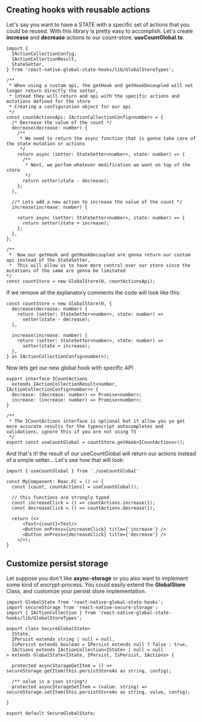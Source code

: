 ## Creating hooks with reusable actions

Let's say you want to have a STATE with a specific set of actions that you could be reused. With this library is pretty easy to accomplish. Let's create **increase** and **decrease** actions to our count-store. **useCountGlobal.ts**:

```JSX
import {
  IActionCollectionConfig,
  IActionCollectionResult,
  StateSetter,
} from 'react-native-global-state-hooks/lib/GlobalStoreTypes';

/**
 * When using a custom api, the getHook and getHookDecoupled will not longer return directly the setter,
 * intead they will return and api with the specific actions and mutations defined for the store
 * Creating a configuration object for our api
 */
const countActionsApi: IActionCollectionConfig<number> = {
  /* Decrease the value of the count */
  decrease(decrease: number) {
    /**
     * We need to return the async function that is gonna take care of the state mutation or actions
     */
    return async (setter: StateSetter<number>, state: number) => {
      /**
       * Next, we perfom whatever modification we want on top of the store
       */
      return setter(state - decrease);
    };
  },

  //* Lets add a new action to increase the value of the count */
  increase(increase: number) {

    return async (setter: StateSetter<number>, state: number) => {
      return setter(state + increase);
    };
  },
};

/**
 *  Now our getHook and getHookDecoupled are gonna return our custom api instead of the StateSetter,
 *  This will allow us to have more control over our store since the mutations of the same are gonna be limitated 
*/
const countStore = new GlobalStore(0, countActionsApi);
```

If we remove all the explanatory comments the code will look like this:

```TS
const countStore = new GlobalStore(0, {
  decrease(decrease: number) {
    return (setter: StateSetter<number>, state: number) =>
      setter(state - decrease);
  },

  increase(increase: number) {
    return (setter: StateSetter<number>, state: number) =>
      setter(state + increase);
  },
} as IActionCollectionConfig<number>);
```

Now lets get our new global hook with specific API

```TS
export interface ICountActions
  extends IActionCollectionResult<number, IActionCollectionConfig<number>> {
  decrease: (decrease: number) => Promise<number>;
  increase: (increase: number) => Promise<number>;
}

/**
 * The ICountActions interface is optional but it allow you yo get more accurate results for the typescript autocompletes and validations, ignore this if you are not using TS
 */
export const useCountGlobal = countStore.getHook<ICountActions>();
```

And that's it! the result of our useCountGlobal will return our actions instead of a simple setter... Let's see how that will look:

```JSX
import { useCountGlobal } from './useCountGlobal'

const MyComponent: Reac.FC = () => {
  const [count, countActions] = useCountGlobal();

  // this functions are strongly typed 
  const increaseClick = () => countActions.increase(1);
  const decreaseClick = () => countActions.decrease(1);

  return (<>
      <Text>{count}<Text/>
      <Button onPress={increaseClick} title={'increase'} />
      <Button onPress={decreaseClick} title={'decrease'} />
    </>);
}

```

## Customize persist storage

Let suppose you don't like **async-storage** or you also want to implement some kind of encrypt-process. You could easily extend the **GlobalStore** Class, and customize your persist store implementation. 

```JSX
import GlobalState from 'react-native-global-state-hooks';
import secureStorage from 'react-native-secure-storage';
import { IActionCollection } from 'react-native-global-state-hooks/lib/GlobalStoreTypes';

export class SecureGlobalState<
  IState,
  IPersist extends string | null = null,
  IsPersist extends boolean = IPersist extends null ? false : true,
  IActions extends IActionCollection<IState> | null = null
> extends GlobalState<IState, IPersist, IsPersist, IActions> {

  protected asyncStorageGetItem = () => secureStorage.getItem(this.persistStoreAs as string, config);

  /** value is a json string*/
  protected asyncStorageSetItem = (value: string) => secureStorage.setItem(this.persistStoreAs as string, value, config);
  
}

export default SecureGlobalState;
```